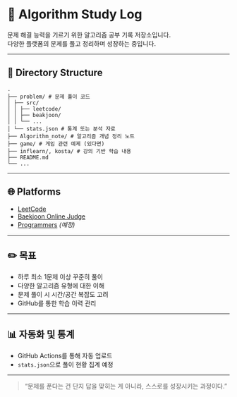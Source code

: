 # 🧠 Algorithm Study Log

문제 해결 능력을 기르기 위한 알고리즘 공부 기록 저장소입니다.  
다양한 플랫폼의 문제를 풀고 정리하며 성장하는 중입니다.

---

## 📁 Directory Structure

```
.
├── problem/ # 문제 풀이 코드
│ ├── src/
│ │ ├── leetcode/
│ │ ├── beakjoon/
│ │ └── ...
│ └── stats.json # 통계 또는 분석 자료
├── Algorithm_note/ # 알고리즘 개념 정리 노트
├── game/ # 게임 관련 예제 (있다면)
├── inflearn/, kosta/ # 강의 기반 학습 내용
├── README.md
└── ...
```


---

## 🌐 Platforms

- [LeetCode](https://leetcode.com/)
- [Baekjoon Online Judge](https://www.acmicpc.net/)
- [Programmers](https://programmers.co.kr/) *(예정)*

---

## ✏️ 목표

- 하루 최소 1문제 이상 꾸준히 풀이
- 다양한 알고리즘 유형에 대한 이해
- 문제 풀이 시 시간/공간 복잡도 고려
- GitHub를 통한 학습 이력 관리

---

## 📊 자동화 및 통계

- GitHub Actions를 통해 자동 업로드
- `stats.json`으로 풀이 현황 집계 예정

---

> “문제를 푼다는 건 단지 답을 맞히는 게 아니라, 스스로를 성장시키는 과정이다.”
